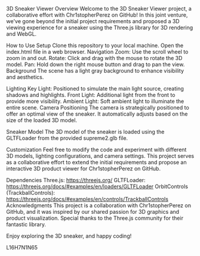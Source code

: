 3D Sneaker Viewer
Overview
Welcome to the 3D Sneaker Viewer project, a collaborative effort with Chr1stopherPerez on GitHub! In this joint venture, we've gone beyond the initial project requirements and proposed a 3D viewing experience for a sneaker using the Three.js library for 3D rendering and WebGL.

How to Use
Setup
Clone this repository to your local machine.
Open the index.html file in a web browser.
Navigation
Zoom: Use the scroll wheel to zoom in and out.
Rotate: Click and drag with the mouse to rotate the 3D model.
Pan: Hold down the right mouse button and drag to pan the view.
Background
The scene has a light gray background to enhance visibility and aesthetics.

Lighting
Key Light: Positioned to simulate the main light source, creating shadows and highlights.
Front Light: Additional light from the front to provide more visibility.
Ambient Light: Soft ambient light to illuminate the entire scene.
Camera Positioning
The camera is strategically positioned to offer an optimal view of the sneaker. It automatically adjusts based on the size of the loaded 3D model.

Sneaker Model
The 3D model of the sneaker is loaded using the GLTFLoader from the provided supreme2.glb file.

Customization
Feel free to modify the code and experiment with different 3D models, lighting configurations, and camera settings. This project serves as a collaborative effort to extend the initial requirements and propose an interactive 3D product viewer for Chr1stopherPerez on GitHub.

Dependencies
Three.js: https://threejs.org/
GLTFLoader: https://threejs.org/docs/#examples/en/loaders/GLTFLoader
OrbitControls (TrackballControls): https://threejs.org/docs/#examples/en/controls/TrackballControls
Acknowledgments
This project is a collaboration with Chr1stopherPerez on GitHub, and it was inspired by our shared passion for 3D graphics and product visualization. Special thanks to the Three.js community for their fantastic library.

Enjoy exploring the 3D sneaker, and happy coding!

L16H7N1N65
